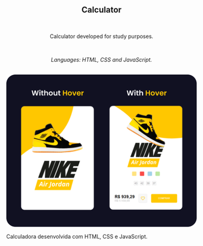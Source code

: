 <h2 align="center">Calculator</h2><br>
<p align="center">Calculator developed for study purposes.</p><br>
<p align="center"><i>Languages: HTML, CSS and JavaScript.</i></p><br>
<img src="https://github.com/Gabriel3atista/product-card/blob/main/img/Cards.png" /><br>

Calculadora desenvolvida com HTML, CSS e JavaScript.
